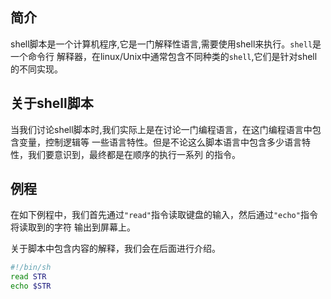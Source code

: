 ## 简介

shell脚本是一个计算机程序,它是一门解释性语言,需要使用shell来执行。`shell`是一个命令行
解释器，在linux/Unix中通常包含不同种类的`shell`,它们是针对shell的不同实现。


## 关于shell脚本

当我们讨论shell脚本时,我们实际上是在讨论一门编程语言，在这门编程语言中包含变量，控制逻辑等
一些语言特性。但是不论这么脚本语言中包含多少语言特性，我们要意识到，最终都是在顺序的执行一系列
的指令。

## 例程

在如下例程中，我们首先通过`"read"`指令读取键盘的输入，然后通过`"echo"`指令将读取到的字符
输出到屏幕上。

关于脚本中包含内容的解释，我们会在后面进行介绍。

```sh
#!/bin/sh
read STR
echo $STR
```